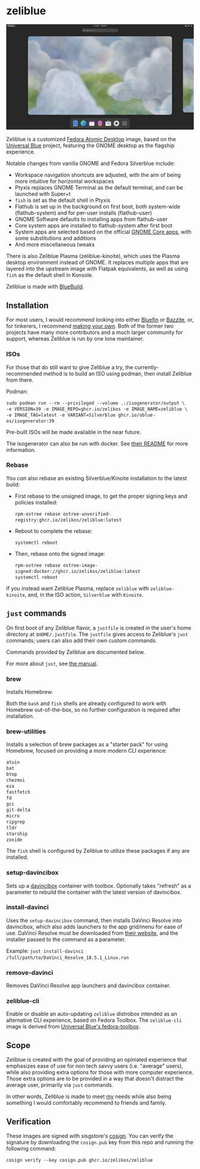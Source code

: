 # zeliblue

![Zeliblue Desktop](/repo_content/desktop1.webp?raw=true)

Zeliblue is a customized [Fedora Atomic Desktop](https://fedoraproject.org/atomic-desktops/) image, based on the [Universal Blue](http://universal-blue.org/) project, featuring the GNOME desktop as the flagship experience.

Notable changes from vanilla GNOME and Fedora Silverblue include:

- Workspace navigation shortcuts are adjusted, with the aim of being more intuitive for horizontal workspaces
- Ptyxis replaces GNOME Terminal as the default terminal, and can be launched with Super+t
- `fish` is set as the default shell in Ptyxis
- Flathub is set up in the background on first boot, both system-wide (flathub-system) and for per-user installs (flathub-user)
- GNOME Software defaults to installing apps from flathub-user
- Core system apps are installed to flathub-system after first boot
- System apps are selected based on the official [GNOME Core apps](https://apps.gnome.org/), with some substitutions and additions
- And more miscellaneous tweaks

There is also Zeliblue Plasma (zeliblue-kinoite), which uses the Plasma desktop environment instead of GNOME. It replaces multiple apps that are layered into the upstream image with Flatpak equivalents, as well as using `fish` as the default shell in Konsole.

Zeliblue is made with [BlueBuild](https://blue-build.org/).

## Installation

For most users, I would recommend looking into either [Bluefin](https://projectbluefin.io/) or [Bazzite](https://bazzite.gg/), or, for tinkerers, I recommend [making your own](https://blue-build.org/learn/getting-started/). Both of the former two projects have many more contributors and a much larger community for support, whereas Zeliblue is run by one lone maintainer.

### ISOs

For those that do still want to give Zeliblue a try, the currently-recommended method is to build an ISO using podman, then install Zeliblue from there.

Podman:

```
sudo podman run --rm --privileged --volume .:/isogenerator/output \
-e VERSION=39 -e IMAGE_REPO=ghcr.io/zelikos -e IMAGE_NAME=zeliblue \
-e IMAGE_TAG=latest -e VARIANT=Silverblue ghcr.io/ublue-os/isogenerator:39
```

Pre-built ISOs will be made available in the near future.

The isogenerator can also be run with docker. See [their README](https://github.com/ublue-os/isogenerator/blob/main/README.md) for more information.

### Rebase

You *can* also rebase an existing Silverblue/Kinoite installation to the latest build:

- First rebase to the unsigned image, to get the proper signing keys and policies installed:
  ```
  rpm-ostree rebase ostree-unverified-registry:ghcr.io/zelikos/zeliblue:latest
  ```
- Reboot to complete the rebase:
  ```
  systemctl reboot
  ```
- Then, rebase onto the signed image:
  ```
  rpm-ostree rebase ostree-image-signed:docker://ghcr.io/zelikos/zeliblue:latest
  systemctl reboot
  ```

If you instead want Zeliblue Plasma, replace `zeliblue` with `zeliblue-kinoite`, and, in the ISO action, `Silverblue` with `Kinoite`.


## `just` commands

On first boot of any Zeliblue flavor, a `justfile` is created in the user's home directory at `$HOME/.justfile`. The `justfile` gives access to Zeliblue's `just` commands; users can also add their own custom commands.

Commands provided by Zeliblue are documented below.

For more about `just`, see [the manual](https://just.systems/man/en/).

### brew

Installs Homebrew.

Both the `bash` and `fish` shells are already configured to work with Homebrew out-of-the-box, so no further configuration is required after installation.

### brew-utilities

Installs a selection of brew packages as a "starter pack" for using Homebrew, focused on providing a more modern CLI experience:

```
atuin
bat
btop
chezmoi
eza
fastfetch
fd
gcc
git-delta
micro
ripgrep
tldr
starship
zoxide
```

The `fish` shell is configured by Zeliblue to utilize these packages if any are installed.

### setup-davincibox

Sets up a [davincibox](https://github.com/zelikos/davincibox) container with toolbox. Optionally takes "refresh" as a parameter to rebuild the container with the latest version of davincibox.

### install-davinci

Uses the `setup-davincibox` command, then installs DaVinci Resolve into davincibox, which also adds launchers to the app grid/menu for ease of use. DaVinci Resolve must be downloaded from [their website](https://www.blackmagicdesign.com/products/davinciresolve), and the installer passed to the command as a parameter.

Example: `just install-davinci /full/path/to/DaVinci_Resolve_18.5.1_Linux.run`

### remove-davinci

Removes DaVinci Resolve app launchers and davincibox container.

### zeliblue-cli

Enable or disable an auto-updating `zeliblue` distrobox intended as an alternative CLI experience, based on Fedora Toolbox. The `zeliblue-cli` image is derived from [Universal Blue's fedora-toolbox](https://github.com/ublue-os/toolboxes).

## Scope

Zeliblue is created with the goal of providing an opiniated experience that emphasizes ease of use for non tech savvy users (i.e. "average" users), while also providing extra options for those with more computer experience. Those extra options are to be provided in a way that doesn't distract the average user, primarily via `just` commands.

In other words, Zeliblue is made to meet [my](https://github.com/zelikos) needs while also being something I would comfortably recommend to friends and family.

## Verification

These images are signed with sisgstore's [cosign](https://docs.sigstore.dev/cosign/overview/). You can verify the signature by downloading the `cosign.pub` key from this repo and running the following command:

    cosign verify --key cosign.pub ghcr.io/zelikos/zeliblue
